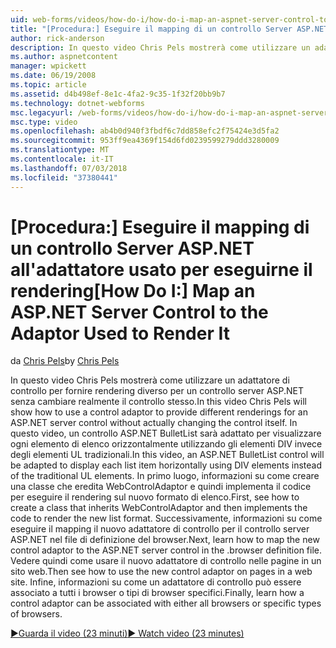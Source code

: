 ```yaml
---
uid: web-forms/videos/how-do-i/how-do-i-map-an-aspnet-server-control-to-the-adaptor-used-to-render-it
title: "[Procedura:] Eseguire il mapping di un controllo Server ASP.NET all'adattatore usato per eseguirne il rendering | Microsoft Docs"
author: rick-anderson
description: In questo video Chris Pels mostrerà come utilizzare un adattatore di controllo per fornire rendering diverso per un controllo server ASP.NET senza cambiare realmente c...
ms.author: aspnetcontent
manager: wpickett
ms.date: 06/19/2008
ms.topic: article
ms.assetid: d4b498ef-8e1c-4fa2-9c35-1f32f20bb9b7
ms.technology: dotnet-webforms
msc.legacyurl: /web-forms/videos/how-do-i/how-do-i-map-an-aspnet-server-control-to-the-adaptor-used-to-render-it
msc.type: video
ms.openlocfilehash: ab4b0d940f3fbdf6c7dd858efc2f75424e3d5fa2
ms.sourcegitcommit: 953ff9ea4369f154d6fd0239599279ddd3280009
ms.translationtype: MT
ms.contentlocale: it-IT
ms.lasthandoff: 07/03/2018
ms.locfileid: "37380441"
---
```

<a name="how-do-i-map-an-aspnet-server-control-to-the-adaptor-used-to-render-it"></a><span data-ttu-id="e56bc-103">[Procedura:] Eseguire il mapping di un controllo Server ASP.NET all'adattatore usato per eseguirne il rendering</span><span class="sxs-lookup"><span data-stu-id="e56bc-103">[How Do I:] Map an ASP.NET Server Control to the Adaptor Used to Render It</span></span>
====================
<span data-ttu-id="e56bc-104">da [Chris Pels](https://twitter.com/chrispels)</span><span class="sxs-lookup"><span data-stu-id="e56bc-104">by [Chris Pels](https://twitter.com/chrispels)</span></span>

<span data-ttu-id="e56bc-105">In questo video Chris Pels mostrerà come utilizzare un adattatore di controllo per fornire rendering diverso per un controllo server ASP.NET senza cambiare realmente il controllo stesso.</span><span class="sxs-lookup"><span data-stu-id="e56bc-105">In this video Chris Pels will show how to use a control adaptor to provide different renderings for an ASP.NET server control without actually changing the control itself.</span></span> <span data-ttu-id="e56bc-106">In questo video, un controllo ASP.NET BulletList sarà adattato per visualizzare ogni elemento di elenco orizzontalmente utilizzando gli elementi DIV invece degli elementi UL tradizionali.</span><span class="sxs-lookup"><span data-stu-id="e56bc-106">In this video, an ASP.NET BulletList control will be adapted to display each list item horizontally using DIV elements instead of the traditional UL elements.</span></span> <span data-ttu-id="e56bc-107">In primo luogo, informazioni su come creare una classe che eredita WebControlAdaptor e quindi implementa il codice per eseguire il rendering sul nuovo formato di elenco.</span><span class="sxs-lookup"><span data-stu-id="e56bc-107">First, see how to create a class that inherits WebControlAdaptor and then implements the code to render the new list format.</span></span> <span data-ttu-id="e56bc-108">Successivamente, informazioni su come eseguire il mapping il nuovo adattatore di controllo per il controllo server ASP.NET nel file di definizione del browser.</span><span class="sxs-lookup"><span data-stu-id="e56bc-108">Next, learn how to map the new control adaptor to the ASP.NET server control in the .browser definition file.</span></span> <span data-ttu-id="e56bc-109">Vedere quindi come usare il nuovo adattatore di controllo nelle pagine in un sito web.</span><span class="sxs-lookup"><span data-stu-id="e56bc-109">Then see how to use the new control adaptor on pages in a web site.</span></span> <span data-ttu-id="e56bc-110">Infine, informazioni su come un adattatore di controllo può essere associato a tutti i browser o tipi di browser specifici.</span><span class="sxs-lookup"><span data-stu-id="e56bc-110">Finally, learn how a control adaptor can be associated with either all browsers or specific types of browsers.</span></span>

[<span data-ttu-id="e56bc-111">&#9654;Guarda il video (23 minuti)</span><span class="sxs-lookup"><span data-stu-id="e56bc-111">&#9654; Watch video (23 minutes)</span></span>](https://channel9.msdn.com/Blogs/ASP-NET-Site-Videos/how-do-i-map-an-aspnet-server-control-to-the-adaptor-used-to-render-it)
